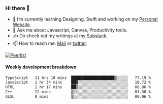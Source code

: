 ### Hi there 👋

- 🌱 I’m currently learning Designing, Swift and working on my [Personal Website](https://kvaishak.com/).
- 💬 Ask me about Javascript, Canvas,  Productivity tools. 
- :writing_hand: Do check out my writings at my [Substack](https://kvaishak.substack.com/).
- 📫 How to reach me: [Mail](mailto:vaishak.kaippanchery@gmail.com) or [twitter](https://twitter.com/kvaishack).

[![Peerlist](https://github-readme-badge.peerlist.io/api/vaishak)](https://peerlist.io/vaishak)

#### Weekly development breakdown

<!--START_SECTION:waka-->

```txt
TypeScript   11 hrs 18 mins  ███████████████████▒░░░░░   77.19 %
JavaScript   1 hr 34 mins    ██▓░░░░░░░░░░░░░░░░░░░░░░   10.72 %
HTML         1 hr 17 mins    ██▒░░░░░░░░░░░░░░░░░░░░░░   08.86 %
C++          12 mins         ▒░░░░░░░░░░░░░░░░░░░░░░░░   01.38 %
GLSL         8 mins          ▒░░░░░░░░░░░░░░░░░░░░░░░░   00.96 %
```

<!--END_SECTION:waka-->
